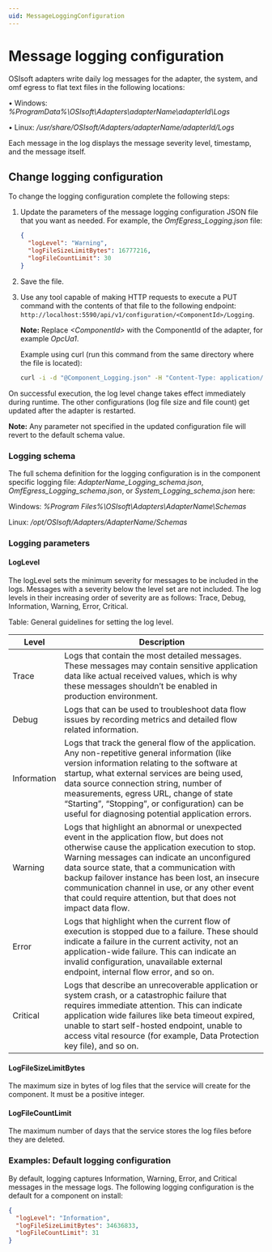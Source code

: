 ```yaml
---
uid: MessageLoggingConfiguration
---
```


# Message logging configuration

OSIsoft adapters write daily log messages for the adapter, the system, and omf egress to flat text files in the following locations:

• Windows: *%ProgramData%\OSIsoft\Adapters\adapterName\adapterId\Logs*

• Linux: */usr/share/OSIsoft/Adapters/adapterName/adapterId/Logs*

Each message in the log displays the message severity level, timestamp, and the message itself.

## Change logging configuration

To change the logging configuration complete the following steps: 

1. Update the parameters of the message logging configuration JSON file that you want as needed. For example, the _OmfEgress_Logging.json_ file:

    ```json
    {
      "logLevel": "Warning",
      "logFileSizeLimitBytes": 16777216,
      "logFileCountLimit": 30   
    }
    ```
2. Save the file.

3. Use any tool capable of making HTTP requests to execute a PUT command with the contents of that file to the following endpoint: `http://localhost:5590/api/v1/configuration/<ComponentId>/Logging`.

    **Note:**  Replace _&lt;ComponentId&gt;_ with the ComponentId of the adapter, for example _OpcUa1_.

    Example using curl (run this command from the same directory where the file is located):

    ```bash
    curl -i -d "@Component_Logging.json" -H "Content-Type: application/json" -X PUT http://localhost:5590/api/v1/configuration/<ComponentId>/Logging
    ```
    
On successful execution, the log level change takes effect immediately during runtime. The other configurations (log file size and file count) get updated after the adapter is restarted. 

**Note:**  Any parameter not specified in the updated configuration file will revert to the default schema value.

### Logging schema

The full schema definition for the logging configuration is in the component specific logging file: _AdapterName_Logging_schema.json_, _OmfEgress_Logging_schema.json_, or _System_Logging_schema.json_ here:

Windows: *%Program Files%\OSIsoft\Adapters\AdapterName\Schemas*

Linux: */opt/OSIsoft/Adapters/AdapterName/Schemas*

### Logging parameters

#### LogLevel

The logLevel sets the minimum severity for messages to be included in the logs. Messages with a severity below the level set are not included. The log levels in their increasing order of severity are as follows: Trace, Debug, Information, Warning, Error, Critical.

Table: General guidelines for setting the log level.

| **Level**                | **Description**|
|--------------------------|-----------|
|Trace         | Logs that contain the most detailed messages. These messages may contain sensitive application data like actual received values, which is why these messages shouldn’t be enabled in production environment. |
| Debug | Logs that can be used to troubleshoot data flow issues by recording metrics and detailed flow related information. |
| Information | Logs that track the general flow of the application. Any non-repetitive general information (like version information relating to the software at startup, what external services are being used, data source connection string, number of measurements, egress URL, change of state “Starting”, “Stopping”, or configuration) can be useful for diagnosing potential application errors.  |
| Warning | Logs that highlight an abnormal or unexpected event in the application flow, but does not otherwise cause the application execution to stop. Warning messages can indicate an unconfigured data source state, that a communication with backup failover instance has been lost, an insecure communication channel in use, or any other event that could require attention, but that does not impact data flow. |
| Error | Logs that highlight when the current flow of execution is stopped due to a failure. These should indicate a failure in the current activity, not an application-wide failure. This can indicate an invalid configuration, unavailable external endpoint, internal flow error, and so on.|
| Critical | Logs that describe an unrecoverable application or system crash, or a catastrophic failure that requires immediate attention. This can indicate application wide failures like beta timeout expired, unable to start self-hosted endpoint, unable to access vital resource (for example, Data Protection key file), and so on. |

#### LogFileSizeLimitBytes

The maximum size in bytes of log files that the service will create for the component. It must be a positive integer.


#### LogFileCountLimit

The maximum number of days that the service stores the log files before they are deleted. 

### Examples: Default logging configuration

By default, logging captures Information, Warning, Error, and Critical messages in the message logs.
The following logging configuration is the default for a component on install:

```json
{
  "logLevel": "Information",
  "logFileSizeLimitBytes": 34636833,
  "logFileCountLimit": 31   
}
```
